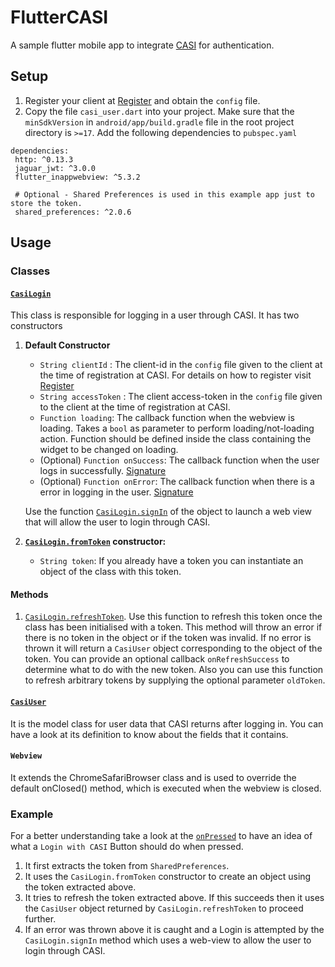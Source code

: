 # FlutterCASI

A sample flutter mobile app to integrate [CASI](https://auth.devclub.in/) for authentication.

## Setup

1. Register your client at [Register](https://auth.devclub.in/client/register) and obtain the `config` file.
2. Copy the file `casi_user.dart` into your project. Make sure that the `minSdkVersion` in `android/app/build.gradle` file in the root project directory is `>=17`. Add the following dependencies to `pubspec.yaml`
 ```
dependencies:
  http: ^0.13.3
  jaguar_jwt: ^3.0.0
  flutter_inappwebview: ^5.3.2
  
  # Optional - Shared Preferences is used in this example app just to store the token.
  shared_preferences: ^2.0.6
```

## Usage

### Classes

#### [`CasiLogin`](https://github.com/Harsh14901/FlutterCASI/blob/7d12d82bdf7b865a7649c46b7915317644224355/casi/lib/casi_user.dart#L33) 
This class is responsible for logging in a user through CASI. It has two constructors
1. **Default Constructor**
     - `String clientId` : The client-id in the `config` file given to the client at the time of registration at CASI. For details on how to register visit [Register](https://auth.devclub.in/client/register)
     - `String accessToken` : The client access-token in the `config` file given to the client at the time of registration at CASI.
     - `Function loading`: The callback function when the webview is loading. Takes a `bool` as parameter to perform loading/not-loading action. Function should be defined inside the class containing the widget to be changed on loading.
     - (Optional) `Function onSuccess`: The callback function when the user logs in successfully. [Signature](https://github.com/Harsh14901/FlutterCASI/blob/7d12d82bdf7b865a7649c46b7915317644224355/casi/lib/casi_user.dart#L45)
     - (Optional) `Function onError`: The callback function when there is a error in logging in the user. [Signature](https://github.com/Harsh14901/FlutterCASI/blob/8960f4ac63783e854b55e4148855f04322081723/casi/lib/casi_user.dart#L47)
    
    Use the function [`CasiLogin.signIn`](https://github.com/Harsh14901/FlutterCASI/blob/7d12d82bdf7b865a7649c46b7915317644224355/casi/lib/casi_user.dart#L65) of the object to launch a web view that will allow the user to login through CASI.
2. **[`CasiLogin.fromToken`](https://github.com/Harsh14901/FlutterCASI/blob/8960f4ac63783e854b55e4148855f04322081723/casi/lib/casi_user.dart#L66) constructor:**
   - `String token`: If you already have a token you can instantiate an object of the class with this token.

#### Methods
1. [`CasiLogin.refreshToken`](https://github.com/Harsh14901/FlutterCASI/blob/8960f4ac63783e854b55e4148855f04322081723/casi/lib/casi_user.dart#L115). Use this function to refresh this token once the class has been initialised with a token. This method will throw an error if there is no token in the object or if the token was invalid. If no error is thrown it will return a `CasiUser` object corresponding to the object of the token. You can provide an optional callback `onRefreshSuccess` to determine what to do with the new token. Also you can use this function to refresh arbitrary tokens by supplying the optional parameter `oldToken`.


#### [`CasiUser`](https://github.com/Harsh14901/FlutterCASI/blob/7d12d82bdf7b865a7649c46b7915317644224355/casi/lib/casi_user.dart#L6) 
It is the model class for user data that CASI returns after logging in. You can have a look at its definition to know about the fields that it contains.


#### `Webview`
It extends the ChromeSafariBrowser class and is used to override the default onClosed() method, which is executed when the webview is closed.

### Example
For a better understanding take a look at the [`onPressed`](https://github.com/Harsh14901/FlutterCASI/blob/8960f4ac63783e854b55e4148855f04322081723/casi/lib/login.dart#L102) to have an idea of what a `Login with CASI` Button should do when pressed.
1. It first extracts the token from `SharedPreferences`. 
2. It uses the `CasiLogin.fromToken` constructor to create an object using the token extracted above.
3. It tries to refresh the token extracted above. If this succeeds then it uses the `CasiUser` object returned by `CasiLogin.refreshToken` to proceed further.
4. If an error was thrown above it is caught and a Login is attempted by the `CasiLogin.signIn` method which uses a web-view to allow the user to login through CASI.

